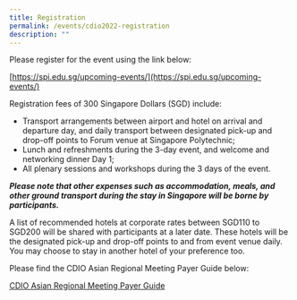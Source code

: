 ```yaml
---
title: Registration
permalink: /events/cdio2022-registration
description: ""
---
```

Please register for the event using the link below:

[https://spi.edu.sg/upcoming-events/](https://spi.edu.sg/upcoming-events/)

Registration fees of 300 Singapore Dollars (SGD) include:

* Transport arrangements between airport and hotel on arrival and departure day, and daily transport between designated pick-up and drop-off points to Forum venue at Singapore Polytechnic;
* Lunch and refreshments during the 3-day event, and welcome and networking dinner Day 1;
* All plenary sessions and workshops during the 3 days of the event.

***Please note that other expenses such as accommodation, meals, and other ground transport during the stay in Singapore will be borne by participants.***

A list of recommended hotels at corporate rates between SGD110 to SGD200 will be shared with participants at a later date. These hotels will be the designated pick-up and drop-off points to and from event venue daily. You may choose to stay in another hotel of your preference too.

Please find the CDIO Asian Regional Meeting Payer Guide below:

[CDIO Asian Regional Meeting Payer Guide](/files/CDIO%20Asian%20Regional%20Meeting%20Payer%20Guide.pdf)
